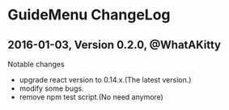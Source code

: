 # GuideMenu ChangeLog  

## 2016-01-03, Version 0.2.0, @WhatAKitty  

Notable changes  

* upgrade react version to 0.14.x.(The latest version.)
* modify some bugs.
* remove npm test script.(No need anymore)